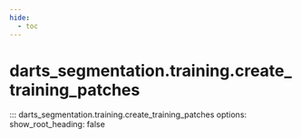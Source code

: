 ```yaml
---
hide:
  - toc
---
```

# <code class='doc-symbol doc-symbol-nav doc-symbol-function'></code>darts_segmentation.training.create_training_patches

::: darts_segmentation.training.create_training_patches
    options:
      show_root_heading: false
